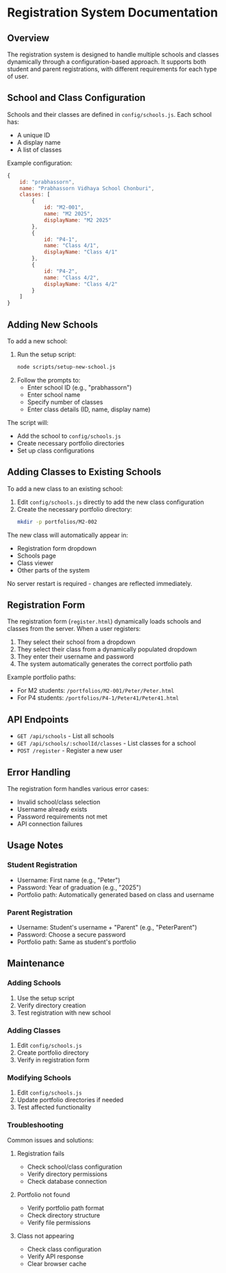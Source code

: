 # Registration System Documentation

## Overview
The registration system is designed to handle multiple schools and classes dynamically through a configuration-based approach. It supports both student and parent registrations, with different requirements for each type of user.

## School and Class Configuration
Schools and their classes are defined in `config/schools.js`. Each school has:
- A unique ID
- A display name
- A list of classes

Example configuration:
```javascript
{
    id: "prabhassorn",
    name: "Prabhassorn Vidhaya School Chonburi",
    classes: [
        {
            id: "M2-001",
            name: "M2 2025",
            displayName: "M2 2025"
        },
        {
            id: "P4-1",
            name: "Class 4/1",
            displayName: "Class 4/1"
        },
        {
            id: "P4-2",
            name: "Class 4/2",
            displayName: "Class 4/2"
        }
    ]
}
```

## Adding New Schools
To add a new school:
1. Run the setup script:
   ```bash
   node scripts/setup-new-school.js
   ```
2. Follow the prompts to:
   - Enter school ID (e.g., "prabhassorn")
   - Enter school name
   - Specify number of classes
   - Enter class details (ID, name, display name)

The script will:
- Add the school to `config/schools.js`
- Create necessary portfolio directories
- Set up class configurations

## Adding Classes to Existing Schools
To add a new class to an existing school:
1. Edit `config/schools.js` directly to add the new class configuration
2. Create the necessary portfolio directory:
   ```bash
   mkdir -p portfolios/M2-002
   ```

The new class will automatically appear in:
- Registration form dropdown
- Schools page
- Class viewer
- Other parts of the system

No server restart is required - changes are reflected immediately.

## Registration Form
The registration form (`register.html`) dynamically loads schools and classes from the server. When a user registers:

1. They select their school from a dropdown
2. They select their class from a dynamically populated dropdown
3. They enter their username and password
4. The system automatically generates the correct portfolio path

Example portfolio paths:
- For M2 students: `/portfolios/M2-001/Peter/Peter.html`
- For P4 students: `/portfolios/P4-1/Peter41/Peter41.html`

## API Endpoints
- `GET /api/schools` - List all schools
- `GET /api/schools/:schoolId/classes` - List classes for a school
- `POST /register` - Register a new user

## Error Handling
The registration form handles various error cases:
- Invalid school/class selection
- Username already exists
- Password requirements not met
- API connection failures

## Usage Notes
### Student Registration
- Username: First name (e.g., "Peter")
- Password: Year of graduation (e.g., "2025")
- Portfolio path: Automatically generated based on class and username

### Parent Registration
- Username: Student's username + "Parent" (e.g., "PeterParent")
- Password: Choose a secure password
- Portfolio path: Same as student's portfolio

## Maintenance
### Adding Schools
1. Use the setup script
2. Verify directory creation
3. Test registration with new school

### Adding Classes
1. Edit `config/schools.js`
2. Create portfolio directory
3. Verify in registration form

### Modifying Schools
1. Edit `config/schools.js`
2. Update portfolio directories if needed
3. Test affected functionality

### Troubleshooting
Common issues and solutions:
1. Registration fails
   - Check school/class configuration
   - Verify directory permissions
   - Check database connection

2. Portfolio not found
   - Verify portfolio path format
   - Check directory structure
   - Verify file permissions

3. Class not appearing
   - Check class configuration
   - Verify API response
   - Clear browser cache 